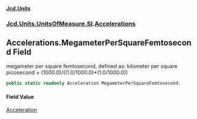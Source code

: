 #### [Jcd.Units](index.md 'index')
### [Jcd.Units.UnitsOfMeasure.SI](Jcd.Units.UnitsOfMeasure.SI.md 'Jcd.Units.UnitsOfMeasure.SI').[Accelerations](Accelerations.md 'Jcd.Units.UnitsOfMeasure.SI.Accelerations')

## Accelerations.MegameterPerSquareFemtosecond Field

megameter per square femtosecond, defined as: kilometer per square picosecond × (1000.0)/((1.0/1000.0)*(1.0/1000.0))

```csharp
public static readonly Acceleration MegameterPerSquareFemtosecond;
```

#### Field Value
[Acceleration](Acceleration.md 'Jcd.Units.UnitTypes.Acceleration')